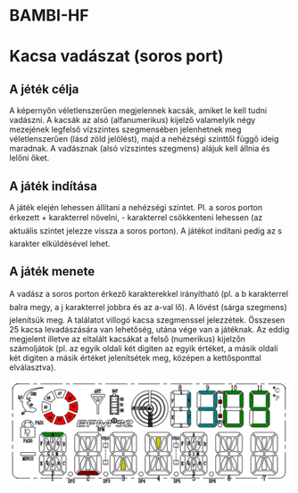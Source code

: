# BAMBI-HF

# Kacsa vadászat (soros port)

## A jéték célja

A képernyőn véletlenszerűen megjelennek kacsák, amiket le kell tudni vadászni. A kacsák az alsó (alfanumerikus) kijelző valamelyik négy mezejének legfelső vízszintes szegmensében jelenhetnek meg véletlenszerűen (lásd zöld jelölést), majd a nehézségi szinttől függő ideig maradnak. A vadásznak (alsó vízszintes szegmens) alájuk kell állnia és lelőni őket.

## A játék indítása

A játék elején lehessen állítani a nehézségi szintet. Pl. a soros porton érkezett + karakterrel növelni, - karakterrel csökkenteni lehessen (az aktuális szintet jelezze vissza a soros porton). A játékot indítani pedig az s karakter elküldésével lehet.

## A játék menete

A vadász a soros porton érkező karakterekkel irányítható (pl. a b karakterrel balra megy, a j karakterrel jobbra és az a-val lő). A lövést (sárga szegmens) jelenítsük meg. A találatot villogó kacsa szegmenssel jelezzétek. Összesen 25 kacsa levadászására van lehetőség, utána vége van a játéknak. Az eddig megjelent illetve az eltalált kacsákat a felső (numerikus) kijelzőn számoljátok (pl. az egyik oldali két digiten az egyik értéket, a másik oldali két digiten a másik értéket jelenítsétek meg, középen a kettősponttal elválasztva).

![A kijelző](STK3700.png)

